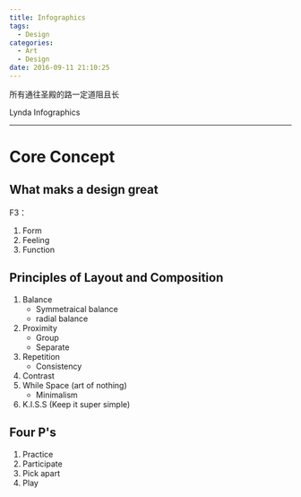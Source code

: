 ```yaml
---
title: Infographics
tags:
  - Design
categories:
  - Art
  - Design
date: 2016-09-11 21:10:25
---
```

所有通往圣殿的路一定道阻且长

Lynda Infographics
<!-- more -->

***
# Core Concept
## What maks a design great
F3：
1. Form 
2. Feeling
3. Function

## Principles of Layout and Composition
1. Balance
    - Symmetraical balance
    - radial balance  
2. Proximity
    - Group
    - Separate
3. Repetition
    - Consistency
4. Contrast
5. While Space (art of nothing)
    - Minimalism 
6. K.I.S.S (Keep it super simple)

## Four P's
1. Practice
2. Participate
3. Pick apart
4. Play








